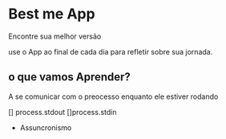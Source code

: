 # Best me App

Encontre sua melhor versão

use o App ao final de cada dia para refletir sobre sua jornada. 


## o que vamos Aprender?

A se comunicar com o preocesso enquanto ele estiver rodando

[] process.stdout
[]process.stdin

* Assuncronismo